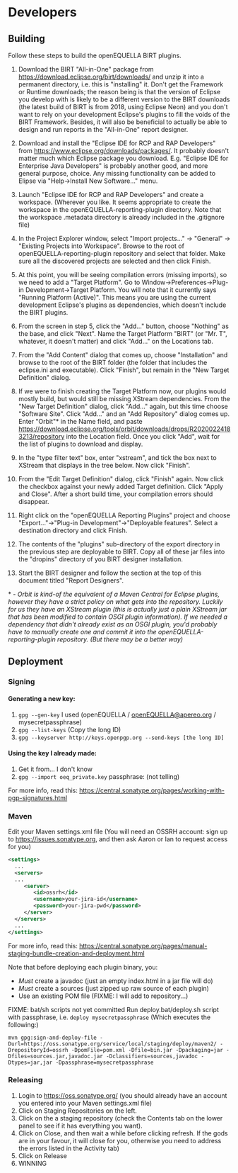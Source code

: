 # Developers

## Building

Follow these steps to build the openEQUELLA BIRT plugins.

1. Download the BIRT "All-in-One" package from https://download.eclipse.org/birt/downloads/ and unzip it into a permanent directory, i.e. this is "installing" it. Don't get the Framework or Runtime downloads; the reason being is that the version of Eclipse you develop with is likely to be a different version to the BIRT downloads (the latest build of BIRT is from 2018, using Eclipse Neon) and you don't want to rely on your development Eclipse's plugins to fill the voids of the BIRT Framework. Besides, it will also be beneficial to actually be able to design and run reports in the "All-in-One" report designer.

2. Download and install the "Eclipse IDE for RCP and RAP Developers" from https://www.eclipse.org/downloads/packages/. It probably doesn't matter much which Eclipse package you download. E.g. "Eclipse IDE for Enterprise Java Developers" is probably another good, and more general purpose, choice. Any missing functionality can be added to Elipse via "Help->Install New Software..." menu.

3. Launch "Eclipse IDE for RCP and RAP Developers" and create a workspace. (Wherever you like. It seems appropriate to create the workspace in the openEQUELLA-reporting-plugin directory. Note that the workspace .metadata directory is already included in the .gitignore file)

4. In the Project Explorer window, select "Import projects..." -> "General" -> "Existing Projects into Workspace". Browse to the root of openEQUELLA-reporting-plugin repository and select that folder. Make sure all the discovered projects are selected and then click Finish.

5. At this point, you will be seeing compilation errors (missing imports), so we need to add a "Target Platform". Go to Window->Preferences->Plug-in Development->Target Platform. You will note that it currently says "Running Platform (Active)". This means you are using the current development Eclipse's plugins as dependencies, which doesn't include the BIRT plugins.

6. From the screen in step 5, click the "Add..." button, choose "Nothing" as the base, and click "Next". Name the Target Platform "BIRT" (or "Mr. T", whatever, it doesn't matter) and click "Add..." on the Locations tab.

7. From the "Add Content" dialog that comes up, choose "Installation" and browse to the root of the BIRT folder (the folder that includes the eclipse.ini and executable). Click "Finish", but remain in the "New Target Definition" dialog.

8. If we were to finish creating the Target Platform now, our plugins would mostly build, but would still be missing XStream dependencies. From the "New Target Definition" dialog, click "Add..." again, but this time choose "Software Site". Click "Add..." and an "Add Repository" dialog comes up. Enter "Orbit"\* in the Name field, and paste https://download.eclipse.org/tools/orbit/downloads/drops/R20200224183213/repository into the Location field. Once you click "Add", wait for the list of plugins to download and display.

9. In the "type filter text" box, enter "xstream", and tick the box next to XStream that displays in the tree below. Now click "Finish".

10. From the "Edit Target Definition" dialog, click "Finish" again. Now click the checkbox against your newly added Target definition. Click "Apply and Close". After a short build time, your compilation errors should disappear.

11. Right click on the "openEQUELLA Reporting Plugins" project and choose "Export..."->"Plug-in Development"->"Deployable features". Select a destination directory and click Finish.

12. The contents of the "plugins" sub-directory of the export directory in the previous step are deployable to BIRT. Copy all of these jar files into the "dropins" directory of you BIRT designer installation.

13. Start the BIRT designer and follow the section at the top of this document titled "Report Designers".

\* - _Orbit is kind-of the equivalent of a Maven Central for Eclipse plugins, however they have a strict policy on what gets into the repository. Luckily for us they have an XStream plugin (this is actually just a plain XStream jar that has been modified to contain OSGI plugin information). If we needed a dependency that didn't already exist as an OSGI plugin, you'd probably have to manually create one and commit it into the openEQUELLA-reporting-plugin repository. (But there may be a better way)_

## Deployment

### Signing

#### Generating a new key:

1. `gpg --gen-key`  I used (openEQUELLA / openEQUELLA@apereo.org / mysecretpassphrase)
2. `gpg --list-keys` (Copy the long ID)
3. `gpg --keyserver http://keys.openpgp.org --send-keys [the long ID]` 

#### Using the key I already made:

1. Get it from... I don't know
2. `gpg --import oeq_private.key`  passphrase: (not telling)

For more info, read this:
https://central.sonatype.org/pages/working-with-pgp-signatures.html

### Maven

Edit your Maven settings.xml file (You will need an OSSRH account: sign up to https://issues.sonatype.org, and then ask Aaron or Ian to request access for you)

```xml
<settings>
  ...
  <servers>
  ...
     <server>
        <id>ossrh</id>
        <username>your-jira-id</username>
        <password>your-jira-pwd</password>
     </server>
  </servers>
  ...
</settings>
```

For more info, read this:
https://central.sonatype.org/pages/manual-staging-bundle-creation-and-deployment.html

Note that before deploying each plugin binary, you:

- _Must_ create a javadoc (just an empty index.html in a jar file will do)
- _Must_ create a sources (just zipped up raw source of each plugin)
- Use an existing POM file (FIXME: I will add to repository...)

FIXME: bat/sh scripts not yet committed
Run deploy.bat/deploy.sh script with passphrase, i.e. `deploy mysecretpassphrase` (Which executes the following:)

```
mvn gpg:sign-and-deploy-file -Durl=https://oss.sonatype.org/service/local/staging/deploy/maven2/ -DrepositoryId=ossrh -DpomFile=pom.xml -Dfile=bin.jar -Dpackaging=jar -Dfiles=sources.jar,javadoc.jar -Dclassifiers=sources,javadoc -Dtypes=jar,jar -Dpassphrase=mysecretpassphrase
```

### Releasing

1. Login to https://oss.sonatype.org/ (you should already have an account you entered into your Maven settings.xml file)
2. Click on Staging Repositories on the left.  
3. Click on the a staging repository (check the Contents tab on the lower panel to see if it has everything you want).
4. Click on Close, and then wait a while before clicking refresh. If the gods are in your favour, it will close for you, otherwise you need to address the errors listed in the Activity tab)
5. Click on Release
6. WINNING
